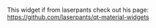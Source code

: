 This widget if from laserpants
check out his page: https://github.com/laserpants/qt-material-widgets